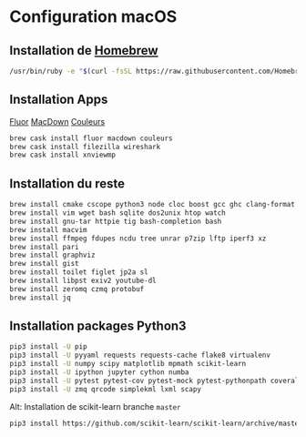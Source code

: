 # Configuration macOS

## Installation de [Homebrew](https://brew.sh)

````bash
/usr/bin/ruby -e "$(curl -fsSL https://raw.githubusercontent.com/Homebrew/install/master/install)"
````

## Installation Apps

[Fluor](https://github.com/Pyroh/Fluor)
[MacDown](https://macdown.uranusjr.com)
[Couleurs](https://couleursapp.com)

````bash
brew cask install fluor macdown couleurs
brew cask install filezilla wireshark
brew cask install xnviewmp
````

## Installation du reste

````bash
brew install cmake cscope python3 node cloc boost gcc ghc clang-format
brew install vim wget bash sqlite dos2unix htop watch
brew install gnu-tar httpie tig bash-completion bash
brew install macvim
brew install ffmpeg fdupes ncdu tree unrar p7zip lftp iperf3 xz
brew install pari
brew install graphviz
brew install gist
brew install toilet figlet jp2a sl
brew install libpst exiv2 youtube-dl
brew install zeromq czmq protobuf
brew install jq
````

## Installation packages Python3

````bash
pip3 install -U pip
pip3 install -U pyyaml requests requests-cache flake8 virtualenv
pip3 install -U numpy scipy matplotlib mpmath scikit-learn
pip3 install -U ipython jupyter cython numba
pip3 install -U pytest pytest-cov pytest-mock pytest-pythonpath coveralls
pip3 install -U zmq qrcode simplekml lxml scapy
````

Alt: Installation de scikit-learn branche `master`
````bash
pip3 install https://github.com/scikit-learn/scikit-learn/archive/master.zip
````
